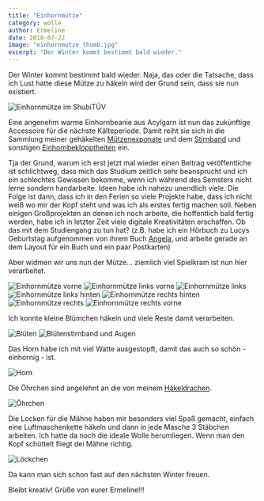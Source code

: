 ```yaml
---
title: "Einhornmütze"
category: wolle
author: Ermeline
date: 2018-07-22
image: "einhornmutze_thumb.jpg"
excerpt: "Der Winter kommt bestimmt bald wieder."
---
```


Der Winter kommt bestimmt bald wieder. Naja, das oder die Tatsache, dass ich Lust hatte diese Mütze zu häkeln wird der Grund sein, dass sie nun existiert. 

![Einhornmütze im ShubiTÜV](_1170975.jpg)

Eine angenehm warme Einhornbeanie aus Acylgarn ist nun das zukünftige Accessoire für die nächste Kälteperiode. Damit reiht sie sich in die Sammlung meiner gehäkelten [Mützenexponate](/2015/01/monstermutzen/) und dem [Stirnband](/2015/11/kaninchen-stirnband/) und sonstigen [Einhornbeklopptheiten](/2018/02/amigurumi-babyeinhorn/) ein. 

Tja der Grund, warum ich erst jetzt mal wieder einen Beitrag veröffentliche ist schlichtweg, dass mich das Studium zeitlich sehr beansprucht und ich ein schlechtes Gewissen bekomme, wenn ich während des Semsters nicht lerne sondern handarbeite. Ideen habe ich nahezu unendlich viele. Die Folge ist dann, dass ich in den Ferien so viele Projekte habe, dass ich nicht weiß wo mir der Kopf steht und was ich als erstes fertig machen soll. Neben einigen Großprojekten an denen ich noch arbeite, die hoffentlich bald fertig werden, habe ich in letzter Zeit viele digitale Kreativitäten erschaffen. Ob das mit dem Studiengang zu tun hat? (z.B. habe ich ein Hörbuch zu Lucys Geburtstag aufgenommen von ihrem Buch [Angela](/2014/06/das-buch-angela/), und arbeite gerade an dem Layout für ein Buch und ein paar Postkarten)

Aber widmen wir uns nun der Mütze... ziemlich viel Spielkram ist nun hier verarbeitet.

![Einhornmütze vorne](_1170965.jpg)
![Einhornmütze links vorne](_1170959.jpg)
![Einhornmütze links](_1170960.jpg)
![Einhornmütze links hinten](_1170961.jpg)
![Einhornmütze rechts hinten](_1170962.jpg)
![Einhornmütze rechts](_1170963.jpg)
![Einhornmütze rechts vorne](_1170964.jpg)

Ich konnte kleine Blümchen häkeln und viele Reste damit verarbeiten. 

![Blüten](_1170967.jpg)
![Blütenstirnband und Augen](_1170966.jpg)

Das Horn habe ich mit viel Watte ausgestopft, damit das auch so schön - einhornig - ist.

![Horn](_1170970.jpg)

Die Öhrchen sind angelehnt an die von meinem [Häkeldrachen](/2014/07/amigurumi-hakeldrache/). 

![Öhrchen](_1170968.jpg)

Die Locken für die Mähne haben mir besonders viel Spaß gemacht, einfach eine Luftmaschenkette häkeln und dann in jede Masche 3 Stäbchen arbeiten. Ich hatte da noch die ideale Wolle herumliegen. Wenn man den Kopf schüttelt fliegt dei Mähne richtig.

![Löckchen](_1170974.jpg) 

Da kann man sich schon fast auf den nächsten Winter freuen. 

Bleibt kreativ! Grüße von eurer Ermeline!!!
